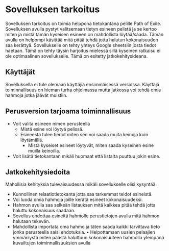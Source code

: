 # Sovelluksen tarkoitus

Sovelluksen tarkoitus on toimia helppona tietokantana pelille Path of Exile. Sovelluksen avulla pystyt valitsemaan tietyn esineen pelistä ja se kertoo miten ja mistä tämän kyseisen esineen on mahdollista löytää/saada. Tämän avulla on helpompi käsittää mitä pitää tehdä jotta halutun kokonaisuuden saa kerättyä. Sovellukselle on tehty yhteys Google sheetsiin josta tiedot haetaan. Tämä on tehty täysin harjoitus mielessä sillä kyseinen ratkaisu ei ole optimaalinen sovellukselle. Tämä on esitetty jatkokehitysideana.

## Käyttäjät
Sovelluksella ei tule olemaan käyttäjiä ensimmäisessä versiossa. Käyttäjä toiminnallisuus on hieman turha ohjelmassa mutta jatkossa voi tehdä omia hahmoja jotka jäävät muistiin.

## Perusversion tarjoama toiminnallisuus
* Voit valita esineen nimen perusteella
	* Mistä esine voi löytyä pelissä.
	* Esineestä tulee tiedot miten sen voi saada muita keinoja kuin löytämällä.
		* Mistä kyseiset esineet löytyvät, miten saada kyseinen esine muilla keinoilla.
* Voit lisätä tietokantaan mikäli huomaat että listalta puuttuu jokin esine.

## Jatkokehitysiedoita
Mahollisia kehityksia tulevaisuudessa mikäli sovellukselle olisi kysyntää.
* Kunnollinen relaatiotietokanta jotta saa tarkemmat teidot esineistä.
* Voi luoda omia hahmoja joille kerätä esineet kokonaisuudeksi.
* Hahmon avulla saa selkeän listauksen mitä kaikkea pitää tehdä jotta haluttu kokonaisuus saadaan.
* Sovellus ehdottaa esineitä hahmolle perustietojen avulla mitä hahmon halutaan tekevän.
* Mahdollista importata oma hahmo ja täten saada kaikki tarvittava tieto jonka perusteella saisi ehdotuksia.
•	Helpottamaan uusien pelaajien ymmärrystä miten päästä haluttuun kokonaisuuteen hahmolla ylempänä kuvailtujen toiminnallisuuksien avulla

